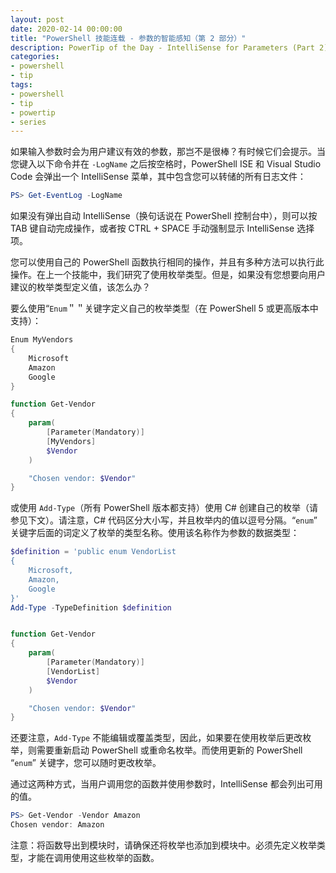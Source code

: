 ```yaml
---
layout: post
date: 2020-02-14 00:00:00
title: "PowerShell 技能连载 - 参数的智能感知（第 2 部分）"
description: PowerTip of the Day - IntelliSense for Parameters (Part 2)
categories:
- powershell
- tip
tags:
- powershell
- tip
- powertip
- series
---
```

如果输入参数时会为用户建议有效的参数，那岂不是很棒？有时候它们会提示。当您键入以下命令并在 `-LogName` 之后按空格时，PowerShell ISE 和 Visual Studio Code 会弹出一个 IntelliSense 菜单，其中包含您可以转储的所有日志文件：

```powershell
PS> Get-EventLog -LogName
```

如果没有弹出自动 IntelliSense（换句话说在 PowerShell 控制台中），则可以按 TAB 键自动完成操作，或者按 CTRL + SPACE 手动强制显示 IntelliSense 选择项。

您可以使用自己的 PowerShell 函数执行相同的操作，并且有多种方法可以执行此操作。在上一个技能中，我们研究了使用枚举类型。但是，如果没有您想要向用户建议的枚举类型定义值，该怎么办？

要么使用“`Enum`＂＂关键字定义自己的枚举类型（在 PowerShell 5 或更高版本中支持）：

```powershell
Enum MyVendors
{
    Microsoft
    Amazon
    Google
}

function Get-Vendor
{
    param(
        [Parameter(Mandatory)]
        [MyVendors]
        $Vendor
    )

    "Chosen vendor: $Vendor"
}
```

或使用 `Add-Type`（所有 PowerShell 版本都支持）使用 C# 创建自己的枚举（请参见下文）。请注意，C# 代码区分大小写，并且枚举内的值以逗号分隔。“`enum`” 关键字后面的词定义了枚举的类型名称。使用该名称作为参数的数据类型：

```powershell
$definition = 'public enum VendorList
{
    Microsoft,
    Amazon,
    Google
}'
Add-Type -TypeDefinition $definition


function Get-Vendor
{
    param(
        [Parameter(Mandatory)]
        [VendorList]
        $Vendor
    )

    "Chosen vendor: $Vendor"
}
```

还要注意，`Add-Type` 不能编辑或覆盖类型，因此，如果要在使用枚举后更改枚举，则需要重新启动 PowerShell 或重命名枚举。而使用更新的 PowerShell “`enum`” 关键字，您可以随时更改枚举。

通过这两种方式，当用户调用您的函数并使用参数时，IntelliSense 都会列出可用的值。

```powershell
PS> Get-Vendor -Vendor Amazon
Chosen vendor: Amazon
```

注意：将函数导出到模块时，请确保还将枚举也添加到模块中。必须先定义枚举类型，才能在调用使用这些枚举的函数。

<!--本文国际来源：[IntelliSense for Parameters (Part 2)](https://community.idera.com/database-tools/powershell/powertips/b/tips/posts/intellisense-for-parameters-part-2)-->

